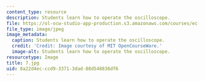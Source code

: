 ```yaml
---
content_type: resource
description: Students learn how to operate the oscilloscope.
file: https://ol-ocw-studio-app-production.s3.amazonaws.com/courses/ec-s06-practical-electronics-fall-2004/8a22d4ecccd933713dad88d548836df6_7.jpg
file_type: image/jpeg
image_metadata:
  caption: Students learn how to operate the oscilloscope.
  credit: 'Credit: Image courtesy of MIT OpenCourseWare.'
  image-alt: Students learn how to operate the oscilloscope.
resourcetype: Image
title: 7.jpg
uid: 8a22d4ec-ccd9-3371-3dad-88d548836df6
---
```

